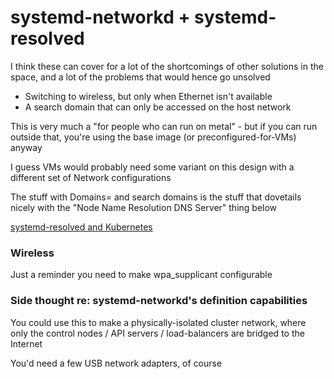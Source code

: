 # systemd-networkd + systemd-resolved

I think these can cover for a lot of the shortcomings of other solutions in the space, and a lot of the problems that would hence go unsolved

- Switching to wireless, but only when Ethernet isn't available
- A search domain that can only be accessed on the host network

This is very much a "for people who can run on metal" - but if you can run outside that, you're using the base image (or preconfigured-for-VMs) anyway

I guess VMs would probably need some variant on this design with a different set of Network configurations

The stuff with Domains= and search domains is the stuff that dovetails nicely with the "Node Name Resolution DNS Server" thing below

[systemd-resolved and Kubernetes](3fcc4b71-cddd-4ae2-a8ec-c8937368c29c.md)

### Wireless

Just a reminder you need to make wpa_supplicant configurable

### Side thought re: systemd-networkd's definition capabilities

You could use this to make a physically-isolated cluster network, where only the control nodes / API servers / load-balancers are bridged to the Internet

You'd need a few USB network adapters, of course
